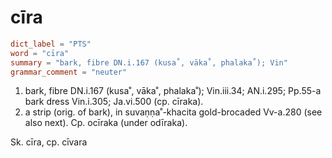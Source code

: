 # cīra

``` toml
dict_label = "PTS"
word = "cīra"
summary = "bark, fibre DN.i.167 (kusa˚, vāka˚, phalaka˚); Vin"
grammar_comment = "neuter"
```

1. bark, fibre DN.i.167 (kusa˚, vāka˚, phalaka˚); Vin.iii.34; AN.i.295; Pp.55\-a bark dress Vin.i.305; Ja.vi.500 (cp. cīraka).
2. a strip (orig. of bark), in suvaṇṇa˚\-khacita gold\-brocaded Vv\-a.280 (see also next). Cp. ocīraka (under odīraka).

Sk. cīra, cp. cīvara

